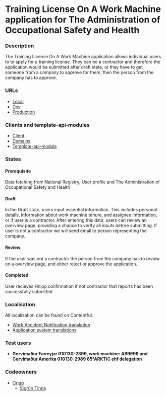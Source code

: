 # Training License On A Work Machine application for The Administration of Occupational Safety and Health

### Description

The Training License On A Work Machine application allows individual users to to apply for a training license. They can be a contractor and therefore the application would be submitted after draft state, or they have to get someone from a company to approve for them, then the person from the company has to approve.

### URLs

- [Local](http://localhost:4242/umsoknir/kennslurettindi-a-vinnuvel)
- [Dev](https://beta.dev01.devland.is/umsoknir/kennslurettindi-a-vinnuvel)
- [Production](https://island.is/umsoknir/kennslurettindi-a-vinnuvel)

### Clients and template-api-modules

- [Client]('https://github.com/island-is/island.is/blob/main/libs/clients/work-machines/src/lib/workMachines.service.ts')
- [Domains]('https://github.com/island-is/island.is/blob/main/libs/api/domains/work-machines/src/lib/workMachines.service.ts')
- [Template-api-module]('https://github.com/island-is/island.is/blob/main/libs/application/template-api-modules/src/lib/modules/templates/aosh/training-license-on-a-work-machine/training-license-on-a-work-machine.service.ts')

### States

#### Prerequisite

Data fetching from National Registry, User profile and The Administration of Occupational Safety and Health

#### Draft

In the Draft state, users input essential information. This includes personal details, information about work machine tenure, and assignee information, or if user is a contractor. After entering this data, users can review an overview page, providing a chance to verify all inputs before submitting. If user is not a contractor we will send email to person representing the company.

#### Review

If the user was not a contractor the person from the company has to review on a overview page, and either reject or approve the application.

#### Completed

User recieves Hnipp confirmation if not contractor that reports has been successfully submitted

### Localisation

All localisation can be found on Contentful.

- [Work Accident Notification translation]('https://app.contentful.com/spaces/8k0h54kbe6bj/entries/aosh.tlwm.application')
- [Application system translations](https://app.contentful.com/spaces/8k0h54kbe6bj/entries/application.system)

### Test users

- **Gervimaður Færeyjar 010130-2399, work machine: AB9999 and Gervimaður Ameríka 010130-2989 65°ARKTIC ehf delegation**

### Codeowners

- [Origo]('https://github.com/orgs/island-is/teams/origo')
  - [Sigrún Tinna]('https://github.com/sigruntg')

